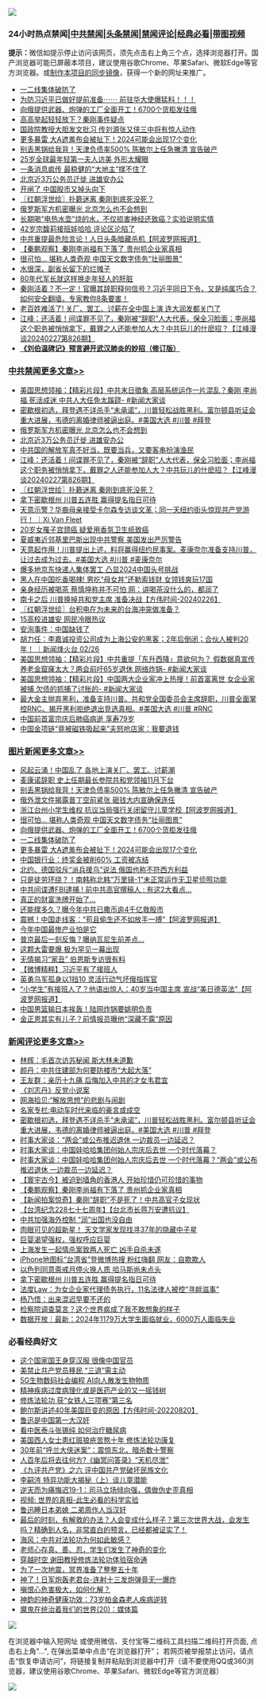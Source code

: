 ![](https://raw.githubusercontent.com/jsvpn/jsproxy/dev/64photo/fqnews-qr.jpg)

<div id="tt">
<h3>24小时热点禁闻|<a href="#%E4%B8%AD%E5%85%B1%E7%A6%81%E9%97%BB%E6%9B%B4%E5%A4%9A%E6%96%87%E7%AB%A0">中共禁闻</a>|<a href="#%E5%9B%BE%E7%89%87%E6%96%B0%E9%97%BB%E6%9B%B4%E5%A4%9A%E6%96%87%E7%AB%A0">头条禁闻</a>|<a href="#%E6%96%B0%E9%97%BB%E8%AF%84%E8%AE%BA%E6%9B%B4%E5%A4%9A%E6%96%87%E7%AB%A0">禁闻评论|<a href="#%E5%BF%85%E7%9C%8B%E7%BB%8F%E5%85%B8%E5%A5%BD%E6%96%87">经典必看</a>|<a href="https://fanb1.xyz/3" target="_blank">带图视频</a></h3>
<div><b>提示：</b>微信如提示停止访问该网页，须先点击右上角三个点，选择浏览器打开。国产浏览器可能已屏蔽本项目，建议使用谷歌Chrome、苹果Safari、微软Edge等官方浏览器。或<a href="%E5%88%B6%E4%BD%9Cgit%E7%A6%81%E9%97%BB%E9%95%9C%E5%83%8F.md">制作本项目的同步镜像</a>，获得一个新的网址来推广。</div>
<ul>

<li><a href="/topimagenews/20240228/2006535.md">一二线集体破防了</a></li>
<li><a href="/sohnews/20240228/2006543.md">为防习近平已做好提前准备⋯⋯ 前驻华大使爆猛料！！！</a></li>
<li><a href="/topimagenews/20240228/2006552.md">向俄提供武器、炮弹的工厂全面开工！6700个货柜发往俄</a></li>
<li><a href="/headline/20240228/2006510.md">高高举起轻轻放下？秦刚事件疑点</a></li>
<li><a href="/ccpdope/20240228/2006619.md">国政院教授大胆发文批习 传刘源张又侠三中将有惊人动作</a></li>
<li><a href="/topimagenews/20240228/2006502.md">更多暴雷 大A遮羞布会被扯下！2024可能会出现17个变化</a></li>
<li><a href="/topimagenews/20240228/2006752.md">别丢黑锅给我背！天津负债率500% 陈敏尔上任急撇清 宣告破产</a></li>
<li><a href="/worldnews/20240228/2006568.md">25岁全球最年轻第一夫人访美 外形太耀眼</a></li>
<li><a href="/cnnews/20240228/2006687.md">一条消息疯传 最稳健的“大地主”撑不住了</a></li>
<li><a href="/cbnews/20240228/2006802.md">北京近3万公务员迁徙 进雄安办公</a></li>
<li><a href="/cnnews/20240228/2006739.md">开闸了 中国股市又掉头向下</a></li>
<li><a href="/cbnews/20240228/2006627.md">〖红朝浮世绘〗扑簌迷离 秦刚到底死没死？</a></li>
<li><a href="/cbnews/20240228/2006803.md">俄罗斯军方机密曝光 北京怎么也不会想到</a></li>
<li><a href="/health/20240228/2006710.md">长期喝“电热水壶”烧的水，不仅损害神经还致癌？实验说明实情</a></li>
<li><a href="/cnnews/20240228/2006808.md">42岁宗馥莉接班娃哈哈 评论区沦陷了</a></li>
<li><a href="/cnnews/20240228/2006714.md">中共重提最危险言论！人日头条暗藏杀机【阿波罗网报道】</a></li>
<li><a href="/comments/20240228/2006776.md">【秦鹏观察】秦刚李尚福有下落了 贵州抓企业家真相</a></li>
<li><a href="/topimagenews/20240228/2006624.md">很可怕… 堪称人类奇观 中国天文数字债务“壮丽图景”</a></li>
<li><a href="/cnnews/20240228/2006678.md">水很深，副省长留下的烂摊子</a></li>
<li><a href="/cnnews/20240228/2006607.md">80年代军长就这样换走年轻人的肝脏</a></li>
<li><a href="/sohnews/20240228/2006509.md">秦刚活着？不一定！官曝其辞职释何信号？习近平同日下令，又是纯属巧合？如何安全翻墙，专家教你8条要害！</a></li>
<li><a href="/finance/20240228/2006733.md">老百姓难活了! 关厂、罢工、讨薪在全中国上演 连大润发都关门了</a></li>
<li><a href="/cbnews/20240228/2006657.md">江峰：还活着！间谍罪不见了，秦刚被“辞职”人大代表，保全习脸面；李尚福这个职务被悄悄拿下，戴罪之人还能参加人大？中共玩儿的什麽招？【江峰漫谈20240227第826期】</a></li>
<li><b><a href="/comments/20200207/1272816.md" target="_blank">《刘伯温碑记》预言避开武汉肺炎的妙招（修订版）</a></b></li>
</ul>
</div>

<div class="catlist">
<h3><a href="/cbnews/" target="_blank">中共禁闻</a><span><a href="/cbnews/" target="_blank" rel="nofollow">更多文章>></a></span></h3>
<ul>
<li><a href="/cbnews/20240229/2006939.md" target="_blank">美国思想领袖：【精彩片段】中共末日徵象 高层系统运作一片混乱？秦刚 李尚福 死活成迷 中共人大任免太蹊跷- #新闻大家谈</a></li>
<li><a href="/comments/20240228/2006867.md" target="_blank">密歇根初选，拜登遇不详杀手“未承诺”，川普轻松战胜黑利。富尔顿县听证会重大进展，韦德的离婚律师被逼出庭。#美国大选 #川普 #拜登</a></li>
<li><a href="/cbnews/20240228/2006803.md" target="_blank">俄罗斯军方机密曝光 北京怎么也不会想到</a></li>
<li><a href="/cbnews/20240228/2006802.md" target="_blank">北京近3万公务员迁徙 进雄安办公</a></li>
<li><a href="/cbnews/20240228/2006709.md" target="_blank">中共国的解放军真不好当，既要当兵，又要客串扮演渔民</a></li>
<li><a href="/cbnews/20240228/2006657.md" target="_blank">江峰：还活着！间谍罪不见了，秦刚被“辞职”人大代表，保全习脸面；李尚福这个职务被悄悄拿下，戴罪之人还能参加人大？中共玩儿的什麽招？【江峰漫谈20240227第826期】</a></li>
<li><a href="/cbnews/20240228/2006627.md" target="_blank">〖红朝浮世绘〗扑簌迷离 秦刚到底死没死？</a></li>
<li><a href="/comments/20240228/2006618.md" target="_blank">拿下密歇根州 川普五连胜 赢得提名指日可待</a></li>
<li><a href="/comments/20240228/2006525.md" target="_blank">天意示警？华裔母亲接受卡尔森专访谈文革；同一天纽约街头惊现共产党游行！ ｜Xi Van Fleet</a></li>
<li><a href="/cbnews/20240228/2006401.md" target="_blank">20岁女罹子宫颈癌 疑爱用香氛卫生纸致癌</a></li>
<li><a href="/cbnews/20240227/2006375.md" target="_blank">夏威夷近邻基里巴斯出现中共警察 美国发出严厉警告</a></li>
<li><a href="/comments/20240227/2006359.md" target="_blank">天意起作用！川普提出上述，料将赢得纽约民事案。麦康奈尔准备支持川普，让过去成为过去。#美国大选 #川普 #麦康奈尔</a></li>
<li><a href="/cbnews/20240227/2006339.md" target="_blank">爆多地京东快递人集体罢工 凸显2024中国头号挑战</a></li>
<li><a href="/cbnews/20240227/2006232.md" target="_blank">黑人在中国吃香喝辣! 男吃“母女丼”还勒索钱财 女领钱爽玩17国</a></li>
<li><a href="/cbnews/20240227/2006185.md" target="_blank">亲身经历被喝茶 蔡慎坤称并不可怕 网：讲喝茶没什么的，都润了</a></li>
<li><a href="/comments/20240227/2006133.md" target="_blank">南卡之后 川普换掉共和党主席 准备决战【方伟时间-20240226】</a></li>
<li><a href="/cbnews/20240227/2006128.md" target="_blank">〖红朝浮世绘〗台积电在为未来的台海冲突做准备？</a></li>
<li><a href="/cbnews/20240227/2006107.md" target="_blank">15高校进雄安 网民冷眼热议</a></li>
<li><a href="/cbnews/20240227/2006052.md" target="_blank">安洵事件：中国缺钱了</a></li>
<li><a href="/comments/20240227/2006027.md" target="_blank">胡力任：李嘉诚投资公司成为上海公安的黑客；2年后倒闭；合伙人被判20年！ ｜新闻烽火台 02/26</a></li>
<li><a href="/cbnews/20240227/2006007.md" target="_blank">美国思想领袖：【精彩片段】中共重提「东升西降」意欲何为？ 假数据真宣传 养老金窟窿太大？两会前吁65岁退休 网络炸锅- #新闻大家谈</a></li>
<li><a href="/cbnews/20240227/2005985.md" target="_blank">美国思想领袖：【精彩片段】中国两大企业家冲上热搜！前首富离世 女企业家被捕 欠债的抓捕了讨账的- #新闻大家谈</a></li>
<li><a href="/comments/20240227/2005955.md" target="_blank">最大金主抛弃黑利，准备支持川普。共和党全国委员会主席辞职，川普全面掌控RNC。揭开黑利拒绝退出竞选真相。#美国大选 #川普 #RNC</a></li>
<li><a href="/cbnews/20240227/2005899.md" target="_blank">中国前首富宗庆后肺癌病逝 享寿79岁</a></li>
<li><a href="/cbnews/20240226/2005867.md" target="_blank">中国金项链“竟被磁铁吸起来”夫怒呛店家：我要退钱</a></li>

</ul>
</div>
<div class="catlist">
<h3><a href="/topimagenews/" target="_blank">图片新闻</a><span><a href="/topimagenews/" target="_blank" rel="nofollow">更多文章>></a></span></h3>
<ul>
<li><a href="/topimagenews/20240229/2006940.md" target="_blank">风起云涌！中国乱了 各地上演关厂、罢工、讨薪潮</a></li>
<li><a href="/topimagenews/20240229/2006902.md" target="_blank">麦康诺辞职 史上任期最长参院共和党领袖11月下台</a></li>
<li><a href="/topimagenews/20240228/2006752.md" target="_blank">别丢黑锅给我背！天津负债率500% 陈敏尔上任急撇清 宣告破产</a></li>
<li><a href="/topimagenews/20240228/2006732.md" target="_blank">俄外泄文件揭露普丁空前紧张 砸钱大内宣确保连任</a></li>
<li><a href="/topimagenews/20240228/2006658.md" target="_blank">浙江台州小学生维权 抗议当局强行关闭留守儿童学校【阿波罗网报道】</a></li>
<li><a href="/topimagenews/20240228/2006624.md" target="_blank">很可怕… 堪称人类奇观 中国天文数字债务“壮丽图景”</a></li>
<li><a href="/topimagenews/20240228/2006552.md" target="_blank">向俄提供武器、炮弹的工厂全面开工！6700个货柜发往俄</a></li>
<li><a href="/topimagenews/20240228/2006535.md" target="_blank">一二线集体破防了</a></li>
<li><a href="/topimagenews/20240228/2006502.md" target="_blank">更多暴雷 大A遮羞布会被扯下！2024可能会出现17个变化</a></li>
<li><a href="/topimagenews/20240228/2006477.md" target="_blank">中国银行业：终奖金被削60% 工资被冻结</a></li>
<li><a href="/topimagenews/20240228/2006388.md" target="_blank">北约、德国驳斥“派兵援乌”说法 俄国也称不符西方利益</a></li>
<li><a href="/topimagenews/20240227/2006256.md" target="_blank">只是徒劳环绕？！南韩称北韩“万里镜-1”未正常运作无卫星侦照功能</a></li>
<li><a href="/topimagenews/20240227/2006249.md" target="_blank">中共间谍遭FBI逮捕 ! 前中共高官撰稿人 : 有这2大看点&#8230;</a></li>
<li><a href="/topimagenews/20240227/2006223.md" target="_blank">真正的财富洗牌开始了…</a></li>
<li><a href="/topimagenews/20240227/2006216.md" target="_blank">还能撑多久？曝今年中共已撒币逾4千亿救股市</a></li>
<li><a href="/topimagenews/20240227/2006184.md" target="_blank">震撼！中国走线客：“苟且偷生还不如放手一搏”【阿波罗网报道】</a></li>
<li><a href="/topimagenews/20240227/2006157.md" target="_blank">今年中国最惨产业怕是它</a></li>
<li><a href="/topimagenews/20240227/2006106.md" target="_blank">普京最后一刻反悔？曝纳瓦尼生前差点…</a></li>
<li><a href="/topimagenews/20240227/2006105.md" target="_blank">这颗大雷要爆 极为罕见一幕出现</a></li>
<li><a href="/topimagenews/20240227/2006104.md" target="_blank">无情揭习“家丑” 伯恩斯专访很有料</a></li>
<li><a href="/topimagenews/20240227/2006103.md" target="_blank">【微博精粹】习近平有了接班人</a></li>
<li><a href="/topimagenews/20240227/2006073.md" target="_blank">英勇乌军孤身以1挡10 灵活行动气坏俄指挥官</a></li>
<li><a href="/topimagenews/20240227/2006051.md" target="_blank">“小学生”有接班人了？他语出惊人：40岁当中国主席 宣战“美日德英法”【阿波罗网报道】</a></li>
<li><a href="/topimagenews/20240226/2005874.md" target="_blank">中国男篮输日本挨轰！陆网炸锅要姚明负责</a></li>
<li><a href="/topimagenews/20240226/2005855.md" target="_blank">金正恩其实有儿子？前情报员曝他“深藏不露”原因</a></li>

</ul>
</div>
<div class="catlist">
<h3><a href="/comments/" target="_blank">新闻评论</a><span><a href="/comments/" target="_blank" rel="nofollow">更多文章>></a></span></h3>
<ul>
<li><a href="/comments/20240229/2006946.md" target="_blank">林辉：毛首次访苏秘闻 斯大林未道歉</a></li>
<li><a href="/comments/20240229/2006945.md" target="_blank">颜丹：中共住建部为何要防楼市“大起大落”</a></li>
<li><a href="/comments/20240229/2006944.md" target="_blank">王友群：亲历十九痛 后悔加入中共的才女韦君宜</a></li>
<li><a href="/comments/20240229/2006943.md" target="_blank">《刘志丹》反党小说案</a></li>
<li><a href="/comments/20240229/2006942.md" target="_blank">网海拾贝:“解放思想”的悲剧与闹剧</a></li>
<li><a href="/comments/20240229/2006941.md" target="_blank">名家专栏:电动车时代来临的豪言或成空</a></li>
<li><a href="/comments/20240228/2006867.md" target="_blank">密歇根初选，拜登遇不详杀手“未承诺”，川普轻松战胜黑利。富尔顿县听证会重大进展，韦德的离婚律师被逼出庭。#美国大选 #川普 #拜登</a></li>
<li><a href="/comments/20240228/2006844.md" target="_blank">时事大家谈：“两会”或公布推迟退休 一边裁员一边延迟？</a></li>
<li><a href="/comments/20240228/2006843.md" target="_blank">时事大家谈：中国娃哈哈集团创始人宗庆后去世 一个时代落幕？</a></li>
<li><a href="/comments/20240228/2006842.md" target="_blank">时事大家谈：中国娃哈哈集团创始人宗庆后去世 一个时代落幕？“两会”或公布推迟退休 一边裁员一边延迟？</a></li>
<li><a href="/comments/20240228/2006810.md" target="_blank">【寰宇古今】被迫到墙角的香港人 开始珍惜仍可珍惜的事物</a></li>
<li><a href="/comments/20240228/2006776.md" target="_blank">【秦鹏观察】秦刚李尚福有下落了 贵州抓企业家真相</a></li>
<li><a href="/comments/20240228/2006775.md" target="_blank">【新闻拍案惊奇】秦刚“辞职”不是死了！中共高官子女现状</a></li>
<li><a href="/comments/20240228/2006763.md" target="_blank">【台湾纪念228七十七周年】【台北市长蒋万安遭抗议】</a></li>
<li><a href="/comments/20240228/2006663.md" target="_blank">中共加强海外控制 “润”出国也没自由</a></li>
<li><a href="/comments/20240228/2006662.md" target="_blank">肉眼可见的超新星！ 天文学家发现找寻37年的隐藏中子星</a></li>
<li><a href="/comments/20240228/2006661.md" target="_blank">巨婴渴望强权，强权呼应巨婴</a></li>
<li><a href="/comments/20240228/2006654.md" target="_blank">上海发生一起情杀案致两人死亡 凶手自杀未遂</a></li>
<li><a href="/comments/20240228/2006644.md" target="_blank">iPhone地图标“台湾省”登微博热搜 粉红嗨翻 网友：自欺欺人</a></li>
<li><a href="/comments/20240228/2006640.md" target="_blank">以色列同意斋戒月停火换人质 哈马斯尚未点头</a></li>
<li><a href="/comments/20240228/2006618.md" target="_blank">拿下密歇根州 川普五连胜 赢得提名指日可待</a></li>
<li><a href="/comments/20240228/2006617.md" target="_blank">法度Law：为女企业家代理债务执行，11名法律人被控“寻衅滋事”</a></li>
<li><a href="/comments/20240228/2006616.md" target="_blank">杨乃悟：出来混迟早要不还的</a></li>
<li><a href="/comments/20240228/2006615.md" target="_blank">检察院调查莫言？这个世界疯成了我不敢想象的样子</a></li>
<li><a href="/comments/20240228/2006603.md" target="_blank">数据开放｜最新：2024年1179万大学生面临就业，6000万人面临失业</a></li>

</ul>
</div>

<div class="catlist">
<h3>必看经典好文</h3>
<ul>
<li><a href="/bannedvideo/20220606/1742248.md" target="_blank">这个国家国王身穿汉服 很像中国官员</a></li>
<li><a href="/cbnews/20201004/1408019.md" target="_blank">美禁止共产党员移民 “三退”需主动</a></li>
<li><a href="/topimagenews/20200527/1335347.md" target="_blank">5G生物数码社会编程 AI向人散发生物物质</a></li>
<li><a href="/lifebaike/20230911/1932098.md" target="_blank">精神疾病过度病理化或是医药产业的又一摇钱树</a></li>
<li><a href="/comments/20210720/1514058.md" target="_blank">修炼法轮功 获“女铁人三项赛”第三名</a></li>
<li><a href="/bannedvideo/20220821/1774387.md" target="_blank">鲍尔斯讲述40年美国巨变的原因【方伟时间-20220820】</a></li>
<li><a href="/cnnews/20210213/1486568.md" target="_blank">鲁迅是中国第一大汉奸</a></li>
<li><a href="/comments/20230423/1875655.md" target="_blank">看中医泰斗张锡纯 如何治疗糖尿病</a></li>
<li><a href="/comments/20190126/1070164.md" target="_blank">美国西人女士患红斑狼疮苦熬十年 修炼法轮功康复</a></li>
<li><a href="/topimagenews/20171017/843193.md" target="_blank">30年前“呼兰大侠迷案”：震惊东北，暗杀数十警察</a></li>
<li><a href="/comments/20210228/1495257.md" target="_blank">人百年后将去往何方?《幽冥问答录》“天机尽泄”</a></li>
<li><a href="/bookonline/20131116/201050.md" target="_blank">《九评共产党》之六 评中国共产党破坏民族文化</a></li>
<li><a href="/tculture/xiulian/20160303/508934.md" target="_blank">李嗣涔 特异功能大揭秘（上）谈儿童潜能</a></li>
<li><a href="/tculture/20190304/1091072.md" target="_blank">逆天而为痛悔迟19-1：司马立场倾向强，偶做伪史歪真相</a></li>
<li><a href="/aomi/supernatural/20150313/374665.md" target="_blank">视频: 世界的真相-此生必看的科学实验</a></li>
<li><a href="/comments/20220408/1716379.md" target="_blank">鲁迅睡日本弟媳 二弟周作人当汉奸</a></li>
<li><a href="/comments/20221021/1800167.md" target="_blank">最后的时刻，有解救的办法？人会变成什么样子？第三次世界大战，会发生吗？精确到人名，非常直白的预言，已经都被证实了！</a></li>
<li><a href="/comments/20191218/1228234.md" target="_blank">海风：中共对法轮功为何如此敏感？</a></li>
<li><a href="/cbnews/20211221/1668847.md" target="_blank">老师心存真、善、忍，学生们发生了神奇的变化</a></li>
<li><a href="/comments/20200511/1322384.md" target="_blank">穿越时空 谢田教授修炼法轮功体验宿命通</a></li>
<li><a href="/cbnews/20200309/948043.md" target="_blank">为了一次地震，冥界准备了整整五十年</a></li>
<li><a href="/cnnews/aboluonews/20150422/388322.md" target="_blank">神了！日军炮轰老君台-连射十三发炮弹竟无一爆炸</a></li>
<li><a href="/tculture/20231002/1941287.md" target="_blank">嗔恨心危害极大，如何化解？</a></li>
<li><a href="/comments/20220315/1705037.md" target="_blank">神韵的神奇健康功效：73岁帕金森老人疾病逆转</a></li>
<li><a href="/comments/20180725/976787.md" target="_blank">魔鬼在统治着我们的世界(20)：媒体篇</a></li>

</ul>
</div>

![](https://raw.githubusercontent.com/jsvpn/jsproxy/dev/64photo/fqnews-qr.jpg)

在浏览器中输入短网址 或使用微信、支付宝等二维码工具扫描二维码打开页面, 点击右上角"...", 在弹出菜单中点击“在浏览器打开”； 若网页被举报禁止访问，请点击“恢复申请访问”，将链接复制并粘贴到浏览器中打开（请不要使用QQ或360浏览器，建议使用谷歌Chrome、苹果Safari、微软Edge等官方浏览器）

![](https://raw.githubusercontent.com/jsvpn/jsproxy/dev/64photo/wx.jpg)